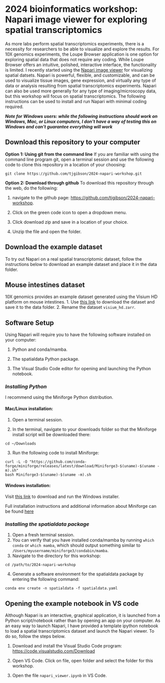 # 2024 bioinformatics workshop: Napari image viewer for exploring spatial transcriptomics

As more labs perform spatial transcriptomics experiments, there is a necessity for researchers to be able to visualize and explore the results. For 10X genomics experiments, the Loupe Browser application is one option for exploring spatial data that does not require any coding. While Loupe Browser offers an intuitive, polished, interactive interface, the functionality is limited. I recently started using the [Napari image viewer](https://napari.org/stable/) for visualizing spatial datsets. Napari is powerful, flexible, and customizable, and can be used to visualize tissue images, gene expression, and virtually any type of data or analysis resulting from spatial transcriptomics experiments. Napari can also be used more generally for any type of imaging/microscopy data, but this workshop will focus on spatial transcriptomics. The following instructions can be used to install and run Napari with minimal coding required.

***Note for Windows users: while the following instructions should work on Windows, Mac, or Linux computers, I don't have a way of testing this on Windows and can't guarantee everything will work***

## Download this repository to your computer

**Option 1: Using git from the command line** If you are familiar with using the command line program git, open a terminal session and use the following code to clone this repository in a location of your choosing:

```         
git clone https://github.com/tjgibson/2024-napari-workshop.git
```

**Option 2: Download through github** To download this repository through the web, do the following:

1.   navigate to the github page: <https://github.com/tjgibson/2024-napari-workshop>.

2.  Click on the green code icon to open a dropdown menu.

3.  Click download zip and save in a location of your choice.

4.  Unzip the file and open the folder.

## Download the example dataset

To try out Napari on a real spatial transcriptomic dataset, follow the instructions below to download an example dataset and place it in the data folder.

## Mouse intestines dataset

10X genomics provides an example dataset generated using the Visium HD platform on mouse intestines. 1. Use [this link](https://s3.embl.de/spatialdata/spatialdata-sandbox/visium_hd_3.0.0_io.zip) to download the dataset and save it to the data folder. 2. Rename the dataset `visium_hd.zarr`.

## Software Setup

Using Napari will require you to have the following software installed on your computer:

1.  Python and conda/mamba.

2.  The spatialdata Python package.

3.  The Visual Studio Code editor for opening and launching the Python notebook.

### *Installing Python*

I recommend using the Miniforge Python distribution.

#### Mac/Linux installation:

1.  Open a terminal session.

2.  In the terminal, navigate to your downloads folder so that the Miniforge install script will be downloaded there:

```         
cd ~/Downloads
```

3.  Run the following code to install Miniforge:

```         
curl -L -O "https://github.com/conda-forge/miniforge/releases/latest/download/Miniforge3-$(uname)-$(uname -m).sh"
bash Miniforge3-$(uname)-$(uname -m).sh
```

#### Windows installation:

Visit [this link](https://github.com/conda-forge/miniforge) to download and run the Windows installer.

Full installation instructions and additional information about Miniforge can be found [here](https://github.com/conda-forge/miniforge)

### *Installing the spatialdata package*

1.  Open a fresh terminal session.
2.  You can verify that you have installed conda/mamba by running `which conda` or `which mamba`, which should output something similar to `/Users/myusername/miniforge3/condabin/mamba`.
3.  Navigate to the directory for this workshop:

```         
cd /path/to/2024-napari-workshop
```

4.  Generate a software environment for the spatialdata package by entering the following command:

```         
conda env create -n spatialdata -f spatialdata.yaml
```

## Opening the example notebook in VS code

Although Napari is an interactive, graphical application, it is launched from a Python script/notebook rather than by opening an app on your computer. As an easy way to launch Napari, I have provided a template ipython notebook to load a spatial transcriptomics dataset and launch the Napari viewer. To do so, follow the steps below.

1.  Download and install the Visual Studio Code program: <https://code.visualstudio.com/Download>

2.  Open VS Code. Click on file, open folder and select the folder for this workshop.

3.  Open the file `napari_viewer.ipynb` in VS Code.
